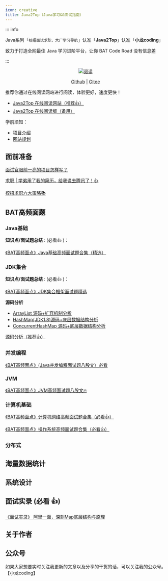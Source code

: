 ```yaml
---
icon: creative
title: Java2Top（Java学习&&面试指南）
---
```


::: info

Java系列「`校招面试求职，大厂学习导航`」认准「**Java2Top**」认准「**小龙coding**」

致力于打造全网最佳 Java 学习进阶平台，让你 BAT Code Road 没有信息差

:::

<div align="center">
    <p>
        <a href="https://java2top.cn/"><img src="https://img.shields.io/badge/阅读-read-brightgreen.svg" alt="阅读" /></a>
    </p>
    <p>
        <a href="https://github.com/xlcoding/Java2Top">Github</a> |
        <a href="https://gitee.com/xlcoding/Java2Top">Gitee</a>
    </p>  
</div>

推荐你通过在线阅读网站进行阅读，体验更好，速度更快！

* [Java2Top 在线阅读网站（推荐👍）](http://java2top.cn/)
* [Java2Top 在线阅读版（备用）](https://xlcoding.github.io/Java2Top/)

学前须知：

* [项目介绍](../java2top/intro.md)
* [网站规划](../java2top/todo.md)

## 面前准备

[面试官眼前一亮的项目怎样写？](./interview/project.md)

[求职 | 学弟用了我的简历，给我说去腾讯了！👍](./interview/recruit.md)

[校招求职六大策略📚](./interview/six-method.md)

## BAT高频面题

### Java基础

**知识点/面试题总结** : (必看:+1: )：

[《BAT高频面点》Java基础高频面试题合集（精选）](./java/basic/java-basic.md)

### JDK集合

**知识点/面试题总结** : (必看:+1: )：

[《BAT高频面点》JDK集合框架面试题精选](./java/collection/java-collection.md)

**源码分析**

* [ArrayList 源码+扩容机制分析](docs/java/collection/arraylist-source-code.md)
* [HashMap(JDK1.8)源码+底层数据结构分析](docs/java/collection/hashmap-source-code.md)
* [ConcurrentHashMap 源码+底层数据结构分析](docs/java/collection/concurrent-hash-map-source-code.md)

[源码分析（推荐👍）](./java/collection/java-collection-code.md)

### 并发编程

[《BAT高频面点》(Java并发编程面试题八股文）必看](./java/concurrent/java-concurrent.md)

### JVM

[《BAT高频面点》JVM高频面试题八股文🔥](./java/jvm/java-jvm.md)

### 计算机基础

[《BAT高频面点》计算机网络高频面试题合集（必看👍）](./java/computer-basic/network.md)

[《BAT高频面点》操作系统高频面试题合集（必看👍）](./java/computer-basic/operate-system.md)

### 分布式

## 海量数据统计

## 系统设计

## 面试实录 (必看 :+1:)

[《面试实录》 阿里一面，深剖Map底层结构与原理](./memoir/1.md)

## 关于作者

## 公众号

如果大家想要实时关注我更新的文章以及分享的干货的话，可以关注我的公众号。【小龙coding】